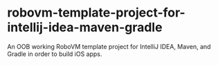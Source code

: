 # robovm-template-project-for-intellij-idea-maven-gradle
An OOB working RoboVM template project for IntelliJ IDEA, Maven, and Gradle in order to build iOS apps.
